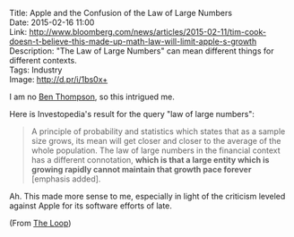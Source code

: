 Title: Apple and the Confusion of the Law of Large Numbers  
Date: 2015-02-16 11:00  
Link: http://www.bloomberg.com/news/articles/2015-02-11/tim-cook-doesn-t-believe-this-made-up-math-law-will-limit-apple-s-growth  
Description: "The Law of Large Numbers" can mean different things for different contexts.  
Tags: Industry  
Image: http://d.pr/i/1bs0x+  

I am no [Ben Thompson][1], so this intrigued me. 

Here is Investopedia's result for the query "law of large numbers":

> A principle of probability and statistics which states that as a sample size grows, its mean will get closer and closer to the average of the whole population. The law of large numbers in the financial context has a different connotation, **which is that a large entity which is growing rapidly cannot maintain that growth pace forever** [emphasis added].

Ah. This made more sense to me, especially in light of the criticism leveled against Apple for its software efforts of late. 

(From [The Loop][2])

[1]: http://www.twitter.com/benthompson "Ben Thompson on Twitter"
[2]: http://www.loopinsight.com/2015/02/13/apple-and-the-confusion-of-the-law-of-large-numbers/ "Source post from The Loop"
